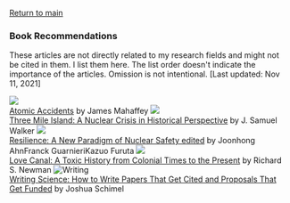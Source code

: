 <a href="https://misayasu.github.io/">Return to main</a><br/>

### Book Recommendations

These articles are not directly related to my research fields and might not be cited in them. I list them here. The list order doesn't indicate the importance of the articles. Omission is not intentional. [Last updated: Nov 11, 2021]<br/>

<img src="https://github.com/misayasu/misayasu.github.io/issues/12#issue-1051517162"><br><a href="https://github.com/misayasu/misayasu.github.io/issues/12#issue-1051517162" target="_blank">Atomic Accidents</a> by James Mahaffey
<img src="https://github.com/misayasu/misayasu.github.io/issues/13#issue-1051517568"><br><a href="https://www.amazon.com/Three-Mile-Island-Samuel-Walker/dp/0520246837/ref=sr_1_3?keywords=three+mile+island&qid=1636684228&s=books&sr=1-3" target="_blank">Three Mile Island: A Nuclear Crisis in Historical Perspective</a> by J. Samuel Walker
<img src="https://github.com/misayasu/misayasu.github.io/issues/15#issue-1051518639"><br><a href="https://link.springer.com/book/10.1007/978-3-319-58768-4/" target="_blank">Resilience: A New Paradigm of Nuclear Safety edited</a> by Joonhong AhnFranck GuarnieriKazuo Furuta
<img src="https://github.com/misayasu/misayasu.github.io/issues/14#issue-1051518446"><br><a href="https://www.amazon.com/Three-Mile-Island-Samuel-Walker/dp/0520246837/ref=sr_1_3?keywords=three+mile+island&qid=1636684228&s=books&sr=1-3" target="_blank">Love Canal: A Toxic History from Colonial Times to the Present</a> by Richard S. Newman
![Writing](https://user-images.githubusercontent.com/24228560/141399939-0e7b5157-d7cb-4be8-8ecf-0baf08a72314.JPG)<br><a href="https://www.sciencedirect.com/science/article/pii/S0016718519302593?casa_token=CvV8-fTrR08AAAAA:yjMNHeEpaO1iwfNicscB7-MhJykexoccpf4yzemPNS-81-g_rVZ00shCVpv_KZEO-" target="_blank">Writing Science: How to Write Papers That Get Cited and Proposals That Get Funded</a> by Joshua Schimel 
